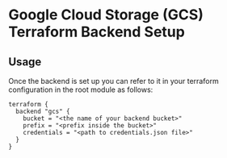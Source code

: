 # Google Cloud Storage (GCS) Terraform Backend Setup

## Usage
Once the backend is set up you can refer to it in your terraform configuration in the root module as follows:

    terraform {
      backend "gcs" {
        bucket = "<the name of your backend bucket>"
        prefix = "<prefix inside the bucket>"
        credentials = "<path to credentials.json file>"
      }
    }



